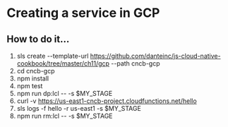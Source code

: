 # Creating a service in GCP

## How to do it...
1. sls create --template-url https://github.com/danteinc/js-cloud-native-cookbook/tree/master/ch11/gcp --path cncb-gcp
2. cd cncb-gcp
3. npm install
4. npm test
5. npm run dp:lcl -- -s $MY_STAGE
6. curl -v https://us-east1-cncb-project.cloudfunctions.net/hello
7. sls logs -f hello -r us-east1 -s $MY_STAGE
8. npm run rm:lcl -- -s $MY_STAGE
